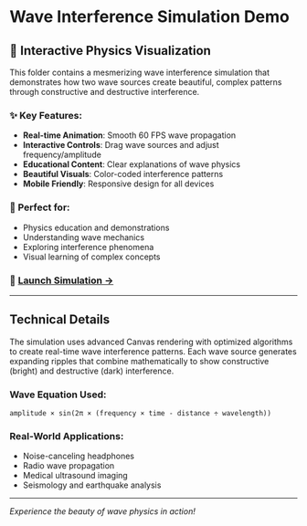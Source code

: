 # Wave Interference Simulation Demo

## 🌊 Interactive Physics Visualization

This folder contains a mesmerizing wave interference simulation that demonstrates how two wave sources create beautiful, complex patterns through constructive and destructive interference.

### ✨ Key Features:
- **Real-time Animation**: Smooth 60 FPS wave propagation
- **Interactive Controls**: Drag wave sources and adjust frequency/amplitude
- **Educational Content**: Clear explanations of wave physics
- **Beautiful Visuals**: Color-coded interference patterns
- **Mobile Friendly**: Responsive design for all devices

### 🎯 Perfect for:
- Physics education and demonstrations
- Understanding wave mechanics
- Exploring interference phenomena
- Visual learning of complex concepts

### 🚀 [**Launch Simulation →**](index.html)

---

## Technical Details

The simulation uses advanced Canvas rendering with optimized algorithms to create real-time wave interference patterns. Each wave source generates expanding ripples that combine mathematically to show constructive (bright) and destructive (dark) interference.

### Wave Equation Used:
```
amplitude × sin(2π × (frequency × time - distance ÷ wavelength))
```

### Real-World Applications:
- Noise-canceling headphones
- Radio wave propagation
- Medical ultrasound imaging
- Seismology and earthquake analysis

---

*Experience the beauty of wave physics in action!*
